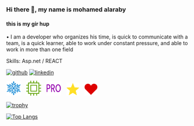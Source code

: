 ### Hi there 👋, my name is mohamed alaraby
#### this is my gir hup
•	I am a developer who organizes his time, is quick to communicate with a team, is a quick learner, able to work under constant pressure, and able to work in more than one field

Skills: Asp.net / REACT



[<img src='https://cdn.jsdelivr.net/npm/simple-icons@3.0.1/icons/github.svg' alt='github' height='40'>](https://github.com/alarabyy)  [<img src='https://cdn.jsdelivr.net/npm/simple-icons@3.0.1/icons/linkedin.svg' alt='linkedin' height='40'>](https://www.linkedin.com/in/www.linkedin.com/in/mohamed-alaraby-628a77265?utm_source=share&utm_campaign=share_via&utm_content=profile&utm_medium=android_app/)  

<a href='https://archiveprogram.github.com/'><img src='https://raw.githubusercontent.com/acervenky/animated-github-badges/master/assets/acbadge.gif' width='40' height='40'></a> <a href='https://docs.github.com/en/developers'><img src='https://raw.githubusercontent.com/acervenky/animated-github-badges/master/assets/devbadge.gif' width='40' height='40'></a> <a href='https://github.com/pricing'><img src='https://raw.githubusercontent.com/acervenky/animated-github-badges/master/assets/pro.gif' width='40' height='40'></a> <a href='https://stars.github.com/'><img src='https://raw.githubusercontent.com/acervenky/animated-github-badges/master/assets/starbadge.gif' width='35' height='35'></a> <a href='https://docs.github.com/en/github/supporting-the-open-source-community-with-github-sponsors'><img src='https://raw.githubusercontent.com/acervenky/animated-github-badges/master/assets/sponsorbadge.gif' width='35' height='35'></a> 

[![trophy](https://github-profile-trophy.vercel.app/?username=alarabyy)](https://github.com/ryo-ma/github-profile-trophy)

[![Top Langs](https://github-readme-stats.vercel.app/api/top-langs/?username=alarabyy)](https://github.com/anuraghazra/github-readme-stats)


